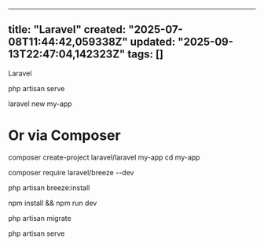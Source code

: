 
--- 
title: "Laravel"
created: "2025-07-08T11:44:42,059338Z"
updated: "2025-09-13T22:47:04,142323Z"
tags: []
--- 

Laravel

php artisan serve

laravel new my-app
# Or via Composer

composer create-project laravel/laravel my-app
cd my-app

composer require laravel/breeze --dev

php artisan breeze:install

npm install && npm run dev

php artisan migrate

php artisan serve

